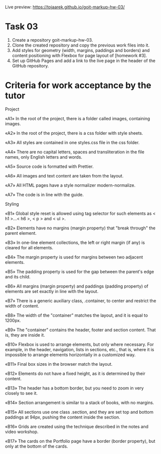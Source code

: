 Live preview: https://tojaarek.github.io/goit-markup-hw-03/

# Task 03

1. Create a repository goit-markup-hw-03.
2. Clone the created repository and copy the previous work files into it.
3. Add styles for geometry (width, margins, paddings and borders) and content positioning with Flexbox for page layout of [homework #3].
4. Set up GitHub Pages and add a link to the live page in the header of the GitHub repository.

# Criteria for work acceptance by the tutor

Project

«A1» In the root of the project, there is a folder called images, containing images.

«A2» In the root of the project, there is a css folder with style sheets.

«A3» All styles are contained in one styles.css file in the css folder.

«A4» There are no capital letters, spaces and transliteration in the file names, only English letters and words.

«A5» Source code is formatted with Prettier.

«A6» All images and text content are taken from the layout.

«A7» All HTML pages have a style normalizer modern-normalize.

«A7» The code is in line with the guide.

Styling

«B1» Global style reset is allowed using tag selector for such elements as < h1 >...< h6 >, < p > and < ul >.

«B2» Elements have no margins (margin property) that "break through" the parent element.

«B3» In one-line element collections, the left or right margin (if any) is cleared for all elements.

«B4» The margin property is used for margins between two adjacent elements.

«B5» The padding property is used for the gap between the parent's edge and its child.

«B6» All margins (margin property) and paddings (padding property) of elements are set exactly in line with the layout.

«B7» There is a generic auxiliary class, .container, to center and restrict the width of content.

«B8» The width of the "container" matches the layout, and it is equal to 1200px.

«B9» The "container" contains the header, footer and section content. That is, they are inside it.

«B10» Flexbox is used to arrange elements, but only where necessary. For example, in the header, navigation, lists in sections, etc., that is, where it is impossible to arrange elements horizontally in a customized way.

«B11» Final box sizes in the browser match the layout.

«B12» Elements do not have a fixed height, as it is determined by their content.

«B13» The header has a bottom border, but you need to zoom in very closely to see it.

«B14» Section arrangement is similar to a stack of books, with no margins.

«B15» All sections use one class .section, and they are set top and bottom paddings at 94px, pushing the content inside the section.

«B16» Grids are created using the technique described in the notes and video workshop.

«B17» The cards on the Portfolio page have a border (border property), but only at the bottom of the cards.
